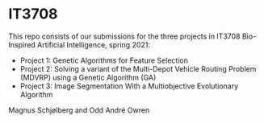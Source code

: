 # IT3708
This repo consists of our submissions for the three projects in IT3708 Bio-Inspired Artificial Intelligence, spring 2021:

* Project 1: Genetic Algorithms for Feature Selection
* Project 2: Solving a variant of the Multi-Depot Vehicle Routing Problem (MDVRP) using a Genetic Algorithm (GA)
* Project 3: Image Segmentation With a Multiobjective Evolutionary Algorithm

Magnus Schjølberg and Odd André Owren

